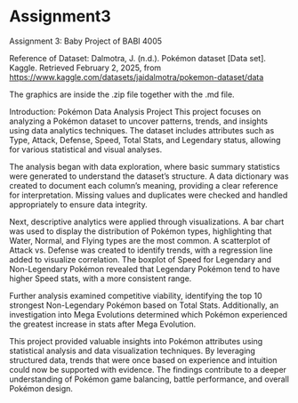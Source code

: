 # Assignment3
Assignment 3: Baby Project of BABI 4005

Reference of Dataset:
Dalmotra, J. (n.d.). Pokémon dataset [Data set]. Kaggle. Retrieved February 2, 2025, from https://www.kaggle.com/datasets/jaidalmotra/pokemon-dataset/data

The graphics are inside the .zip file together with the .md file.

Introduction: Pokémon Data Analysis Project
This project focuses on analyzing a Pokémon dataset to uncover patterns, trends, and insights using data analytics techniques. The dataset includes attributes such as Type, Attack, Defense, Speed, Total Stats, and Legendary status, allowing for various statistical and visual analyses.

The analysis began with data exploration, where basic summary statistics were generated to understand the dataset’s structure. A data dictionary was created to document each column’s meaning, providing a clear reference for interpretation. Missing values and duplicates were checked and handled appropriately to ensure data integrity.

Next, descriptive analytics were applied through visualizations. A bar chart was used to display the distribution of Pokémon types, highlighting that Water, Normal, and Flying types are the most common. A scatterplot of Attack vs. Defense was created to identify trends, with a regression line added to visualize correlation. The boxplot of Speed for Legendary and Non-Legendary Pokémon revealed that Legendary Pokémon tend to have higher Speed stats, with a more consistent range.

Further analysis examined competitive viability, identifying the top 10 strongest Non-Legendary Pokémon based on Total Stats. Additionally, an investigation into Mega Evolutions determined which Pokémon experienced the greatest increase in stats after Mega Evolution.

This project provided valuable insights into Pokémon attributes using statistical analysis and data visualization techniques. By leveraging structured data, trends that were once based on experience and intuition could now be supported with evidence. The findings contribute to a deeper understanding of Pokémon game balancing, battle performance, and overall Pokémon design.
